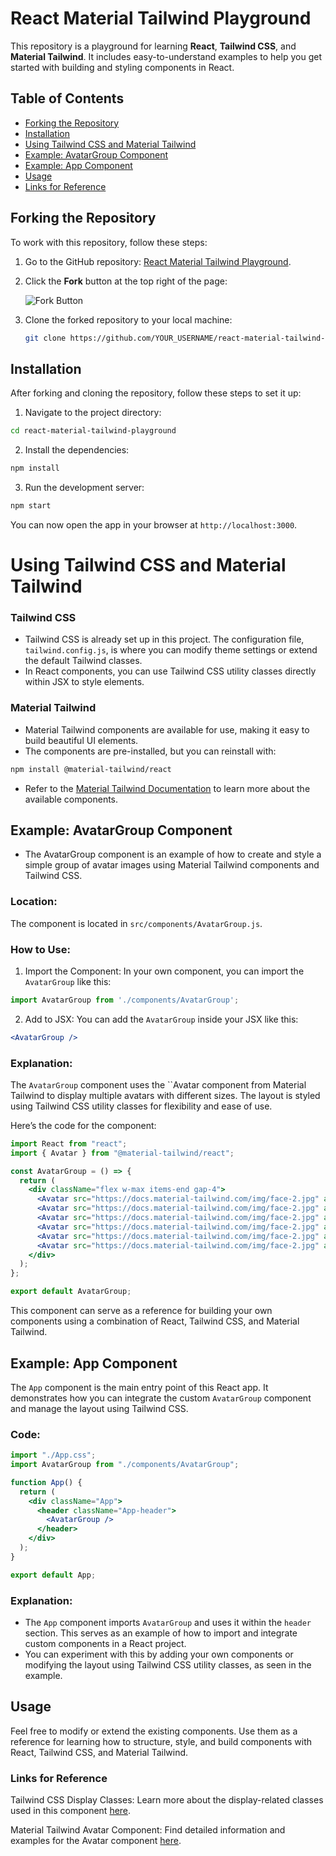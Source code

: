 # React Material Tailwind Playground

This repository is a playground for learning **React**, **Tailwind CSS**, and **Material Tailwind**. 
It includes easy-to-understand examples to help you get started with building and styling components in React.

## Table of Contents
- [Forking the Repository](#forking-the-repository)
- [Installation](#installation)
- [Using Tailwind CSS and Material Tailwind](#using-tailwind-css-and-material-tailwind)
- [Example: AvatarGroup Component](#example-avatargroup-component)
- [Example: App Component](#example-app-component)
- [Usage](#usage)
- [Links for Reference](#links-for-reference)

## Forking the Repository

To work with this repository, follow these steps:

1. Go to the GitHub repository: [React Material Tailwind Playground](https://github.com/jamilaferron/react-material-tailwind-playground).
2. Click the **Fork** button at the top right of the page:
   
   ![Fork Button](https://github.com/user-attachments/assets/9e14ceae-9396-445a-bd33-1307a6248574)


4. Clone the forked repository to your local machine:
   ```bash
   git clone https://github.com/YOUR_USERNAME/react-material-tailwind-playground.git
   ```


## Installation
After forking and cloning the repository, follow these steps to set it up:

1. Navigate to the project directory:
```bash
cd react-material-tailwind-playground
```
2. Install the dependencies:
```bash
npm install
```
3. Run the development server:
```bash
npm start
```
You can now open the app in your browser at `http://localhost:3000`.

# Using Tailwind CSS and Material Tailwind
### Tailwind CSS
- Tailwind CSS is already set up in this project. The configuration file, `tailwind.config.js`, is
  where you can modify theme settings or extend the default Tailwind classes.
- In React components, you can use Tailwind CSS utility classes directly within JSX to style
  elements.
### Material Tailwind
- Material Tailwind components are available for use, making it easy to build beautiful UI
  elements.
- The components are pre-installed, but you can reinstall with:
```bash
npm install @material-tailwind/react
```
- Refer to the [Material Tailwind Documentation](https://www.material-tailwind.com/docs/react/installation) to learn more about the available components.
  
## Example: AvatarGroup Component
- The AvatarGroup component is an example of how to create and style a simple group of avatar
  images using Material Tailwind components and Tailwind CSS.

### Location:
The component is located in `src/components/AvatarGroup.js`.

### How to Use:
1. Import the Component: In your own component, you can import the `AvatarGroup` like this:
```jsx
import AvatarGroup from './components/AvatarGroup';
```

2. Add to JSX: You can add the `AvatarGroup` inside your JSX like this:
```jsx
<AvatarGroup />
```

### Explanation:
The `AvatarGroup` component uses the ``Avatar component from Material Tailwind to display 
multiple avatars with different sizes. The layout is styled using Tailwind CSS utility 
classes for flexibility and ease of use.

Here’s the code for the component:

```jsx
import React from "react";
import { Avatar } from "@material-tailwind/react";

const AvatarGroup = () => {
  return (
    <div className="flex w-max items-end gap-4">
      <Avatar src="https://docs.material-tailwind.com/img/face-2.jpg" alt="avatar" size="xs" />
      <Avatar src="https://docs.material-tailwind.com/img/face-2.jpg" alt="avatar" size="sm" />
      <Avatar src="https://docs.material-tailwind.com/img/face-2.jpg" alt="avatar" size="md" />
      <Avatar src="https://docs.material-tailwind.com/img/face-2.jpg" alt="avatar" size="lg" />
      <Avatar src="https://docs.material-tailwind.com/img/face-2.jpg" alt="avatar" size="xl" />
      <Avatar src="https://docs.material-tailwind.com/img/face-2.jpg" alt="avatar" size="xxl" />
    </div>
  );
};

export default AvatarGroup;
```
This component can serve as a reference for building your own components using a combination of 
React, Tailwind CSS, and Material Tailwind.

## Example: App Component
The `App` component is the main entry point of this React app. It demonstrates how you can integrate 
the custom `AvatarGroup` component and manage the layout using Tailwind CSS.

### Code:
```jsx
import "./App.css";
import AvatarGroup from "./components/AvatarGroup";

function App() {
  return (
    <div className="App">
      <header className="App-header">
        <AvatarGroup />
      </header>
    </div>
  );
}

export default App;
```

### Explanation:
- The `App` component imports `AvatarGroup` and uses it within the `header` section. This serves as an example
  of how to import and integrate custom components in a React project.
- You can experiment with this by adding your own components or modifying the layout using Tailwind CSS
  utility classes, as seen in the example.

## Usage
Feel free to modify or extend the existing components. Use them as a reference for learning how to structure, 
style, and build components with React, Tailwind CSS, and Material Tailwind.



### Links for Reference
Tailwind CSS Display Classes: Learn more about the display-related classes used in this component [here](https://tailwindcss.com/docs/installation).

Material Tailwind Avatar Component: Find detailed information and examples for the Avatar component [here](https://www.material-tailwind.com/docs/react/installation).


